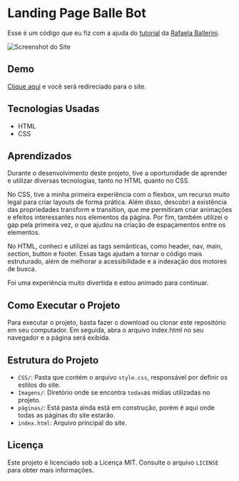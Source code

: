 # Landing Page Balle Bot

Esse é um código que eu fiz com a ajuda do [tutorial](https://youtu.be/llF6vD-RljE) da [Rafaela Ballerini](https://www.youtube.com/c/rafaellaballerini).

![Screenshot do Site](https://imgur.com/htMGyvM.png)

## Demo

[Clique aqui](https://allan-carlos.github.io/Balle-Bot/) e você será redireciado para o site.

## Tecnologias Usadas

- HTML
- CSS

## Aprendizados

Durante o desenvolvimento deste projeto, tive a oportunidade de aprender e utilizar diversas tecnologias, tanto no HTML quanto no CSS.

No CSS, tive a minha primeira experiência com o flexbox, um recurso muito legal para criar layouts de forma prática. Além disso, descobri a existência das propriedades transform e transition, que me permitiram criar animações e efeitos interessantes nos elementos da página. Por fim, também utilizei o gap pela primeira vez, o que ajudou na criação de espaçamentos entre os elementos.

No HTML, conheci e utilizei as tags semânticas, como header, nav, main, section, button e footer. Essas tags ajudam a tornar o código mais estruturado, além de melhorar a acessibilidade e a indexação dos motores de busca.

Foi uma experiência muito divertida e estou animado para continuar.

## Como Executar o Projeto

Para executar o projeto, basta fazer o download ou clonar este repositório em seu computador. Em seguida, abra o arquivo index.html no seu navegador e a página será exibida.

## Estrutura do Projeto

- `CSS/`: Pasta que contém o arquivo `style.css`, responsável por definir os estilos do site.
- `Imagens/`: Diretório onde se encontra `todas`as mídias utilizadas no projeto.
- `páginas/`: Está pasta ainda está em construção, porém é aqui onde todas as páginas do site estarão.
- `index.html`: Arquivo príncipal do site.

## Licença

Este projeto é licenciado sob a Licença MIT. Consulte o arquivo `LICENSE` para obter mais informações.
